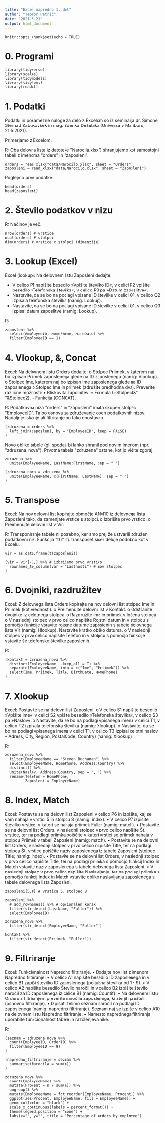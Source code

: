 ```yaml
---
title: "Excel napredno 1. del"
author: "Teodor Petrič"
date: "2021-5-21"
output: html_document
---
```


```{r setup, include=FALSE}
knitr::opts_chunk$set(echo = TRUE)
```

# 0. Programi

```{r}
library(tidyverse)
library(scales)
library(tidymodels)
library(tidytext)
library(readxl)

```


# 1. Podatki

Podatki in posamezne naloge za delo z Excelom so iz seminarja dr. Simone Sternad Zabukovšek in mag. Zdenka Deželaka (Univerza v Mariboru, 21.5.2021).

Primerjamo z Excelom.

R: 
Oba delovna lista iz datoteke "Narocila.xlsx") shranjujemo kot samostojni tabeli z imenoma "orders" in "zaposleni".

```{r}
orders = read_xlsx("data/Narocilo.xlsx", sheet = "Orders")
zaposleni = read_xlsx("data/Narocilo.xlsx", sheet = "Zaposleni")

```

Poglejmo prve podatke:

```{r}
head(orders)
head(zaposleni)

```


# 2. Število podatkov v nizu

R:
Načinov je več.

```{r}
nrow(orders) # vrstice
ncol(orders) # stolpci
dim(orders) # vrstice x stolpci (dimenzije)

```


# 3. Lookup (Excel)

Excel (lookup): 
Na delovnem listu Zaposleni dodajte: 
- V celico P1 napišite besedilo »Vpišite številko ID«, v celici P2 vpišite besedilo »Telefonska številka«, v celico P3 pa »Datum zaposlitve«.
- Nastavite, da se bo na podlagi vpisane ID številke v celici Q1, v celico Q2 izpisala telefonska številka (namig: Lookup).
- Nastavite, da se bo na podlagi vpisane ID številke v celici Q1, v celico Q3 izpisal datum zaposlitve (namig: Lookup).

R:

```{r}
zaposleni %>% 
  select(EmployeeID, HomePhone, HireDate) %>% 
  filter(EmployeeID == 1)

```

# 4. Vlookup, &, Concat

Excel:
Na delovnem listu Orders dodajte:
o Stolpec Priimek, v katerem naj bo izpisan Priimek zaposlenega glede na ID zaposlenega (namig: Vlookup).
o Stolpec Ime, katerem naj bo izpisan Ime zaposlenega glede na ID zaposlenega 
o Stolpec Ime in priimek (združite predhodna dva). Preverite različne možnosti:
• Bliskovita zapolnitev. 
• Formula (=Stolpec1&" "&Stolpec2). 
• Funkcija (CONCAT). 

R: 
Podatkovna niza "orders" in "zaposleni" imata skupen stolpec "EmployeeID".
Ta bo osnova za združevanje obeh podatkovnih nizov.
Nadaljnje iskanje ali filtriranje bo tako enostavno.

```{r}
(zdruzena = orders %>% 
  left_join(zaposleni, by = "EmployeeID", keep = FALSE)
)

```


Novo obliko tabele (gl. spodaj) bi lahko shranil pod novim imenom (npr. "zdruzena_nova").
Prvotna tabela "zdruzena" ostane, kot jo vidite zgoraj.

```{r}
zdruzena %>% 
  unite(EmployeeName, LastName:FirstName, sep = " ")

(zdruzena_nova = zdruzena %>% 
  unite(EmployeeName, c(FirstName, LastName), sep = " ")
)

```

# 5. Transpose

Excel:
Na nov delovni list kopirajte območje A1:M10 iz delovnega lista Zaposleni tako, da zamenjate vrstice s stolpci. 
o Izbrišite prvo vrstico.
o Preimenujte delovni list v Vir.

R:
Transponiranje tabele ni potrebno, ker smo prej že ustvarili združen podatkovni niz. 
Funkcija "t()" (tj. transpose) sicer deluje podobno kot v Excelu.

```{r}
vir = as.data.frame(t(zaposleni))

(vir = vir[-1,] %>% # izbrišemo prvo vrstico
  rownames_to_column(var = "Lastnosti") # nov stolpec
)

```


# 6. Dvojniki, razdružitev

Excel:
Z delovnega lista Orders kopirajte na nov delovni list stolpec Ime in Priimek (kot vrednosti).
o Preimenujte delovni list v Kontakt.
o Odstranite dvojnike iz celotnega stolpca. 
o Razdružite ime in priimek v ločena stolpca.
o V naslednji stolpec v prvo celico napišite Rojstni datum in v stolpcu s pomočjo funkcije vstavite rojstne datume zaposlenih s tabele delovnega lista Vir (namig: Hlookup). Nastavite kratko obliko datuma.
o V naslednji stolpec v prvo celico napišite Telefon in v stolpcu s pomočjo funkcije vstavite še telefonske
številke zaposlenih.

R:

```{r}
(kontakt = zdruzena_nova %>% 
  distinct(EmployeeName, .keep_all = T) %>% 
  separate(EmployeeName, into = c("Ime", "Priimek")) %>% 
  select(Ime, Priimek, Title, BirthDate, HomePhone)
)

```


# 7. Xlookup

Excel:
Postavite se na delovni list Zaposleni.
o V celico S1 napišite besedilo »Vpišite ime«, v celici S2 vpišite besedilo »Telefonska številka«, v celico S3 pa »Naslov«.
o Nastavite, da se bo na podlagi vpisanega imena v celici T1, v celico T2 izpisala telefonska številka (namig: Xlookup).
o Nastavite, da se bo na podlagi vpisanega imena v celici T1, v celico T3 izpisal celotni naslov – Adress, City, Region, PostalCode, Country) (namig: Xlookup). 

R:

```{r}
zdruzena_nova %>% 
  filter(EmployeeName == "Steven Buchanan") %>% 
  select(EmployeeName, HomePhone, Address:Country) %>% 
  distinct() %>% 
  unite(Naslov, Address:Country, sep = ", ") %>% 
  rename(Telefon = HomePhone,
         Zaposleni = EmployeeName)

```

# 8. Index, Match

Excel:
Postavite se na delovni list Zaposleni v celico P6 in izpišite, kaj se vam nahaja v vrstici 5 in stolpcu 8 (namig: index). 
• V celico P7 izpišite številko vrstice, v kateri se nahaja priimek Fuller (namig: match). 
• Postavite se na delovni list Orders, v naslednji stolpec v prvo celico napišite Št. vrstice, ter na podlagi priimka poiščite v kateri vrstici se priimek nahaja v stolpcu Priimek v tabeli Zaposleni (namig: match). 
• Postavite se na delovni list Orders, v naslednji stolpec v prvo celico napišite Title, ter na podlagi stolpca Št. vrstice poiščite naziv zaposlenega iz tabele Zaposleni (stolpec Title; namig: index). 
• Postavite se na delovni list Orders, v naslednji stolpec v prvo celico napišite Title, ter na podlagi priimka s pomočjo funkcij Index in Match vstavite naziv zaposlenega s tabele delovnega lista Zaposleni.
• V naslednji stolpec v prvo celico napišite Naslavljanje, ter na podlagi priimka s pomočjo funkcij Index in Match vstavite obliko naslavljanja zaposlenega s tabele delovnega lista Zaposleni. 


```{r}
zaposleni[5,8] # vrstica 5, stolpec 8

zaposleni %>% 
  # add_rownames() %>% # opcionalen korak
  filter(str_detect(LastName, "Fuller")) %>% 
  select(EmployeeID)

zdruzena_nova %>% 
  filter(str_detect(EmployeeName, "Fuller"))

kontakt %>% 
  filter(str_detect(Priimek, "Fuller"))

```

# 9. Filtriranje

Excel:
Funkcionalnost Napredno filtriranje.
• Dodajte nov list z imenom Napredno filtriranje.
• V celico A1 napišite besedilo ID zaposlenega in v celico B1 zapiši številko ID zaposlenega (poljubna številka od 1 - 9).
• V celico A2 napišite besedilo Število naročil in v celico B2 izpišite število naročil za ID zaposlenega iz celice B1 (namig: Countif). 
• Na delovnem listu Orders s filtriranjem preverite naročila zaposlenega, ki ste jih prešteli (osnovno filtriranje). 
• Izpisati želimo seznam naročil na podlagi ID zaposlenega (namig: napredno filtriranje). Seznam naj se izpiše v celico A10 na delovnem listu Napredno filtriranje.
• Namesto naprednega filtriranja uporabite funkcionalnost tabele in razčlenjevalnike. 

R:

```{r}
(seznam = zdruzena_nova %>% 
  count(EmployeeID, OrderID) %>% 
  filter(EmployeeID == 9)
)

(napredno_filtriranje = seznam %>% 
  summarise(Narocila = sum(n))
)

```


```{r}
zdruzena_nova %>%
  count(EmployeeName) %>%
  mutate(Procent = n / sum(n)) %>% 
  ungroup() %>% 
  mutate(EmployeeName = fct_reorder(EmployeeName, Procent)) %>% 
  ggplot(aes(Procent, EmployeeName, fill = EmployeeName)) +
  geom_col(color = "black") +
  scale_x_continuous(labels = percent_format()) +
  theme(legend.position = "none") +
  labs(x="", y="", title = "Percentage of orders by employee")

```

